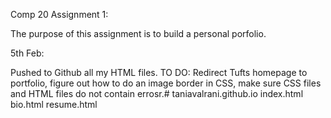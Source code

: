 Comp 20 Assignment 1:

The purpose of this assignment is to build a personal porfolio.

5th Feb:

Pushed to Github all my HTML files.
TO DO:
Redirect Tufts homepage to portfolio, figure out how to do an image border in CSS, make sure CSS files and HTML files do not contain errosr.# taniavalrani.github.io index.html bio.html resume.html
